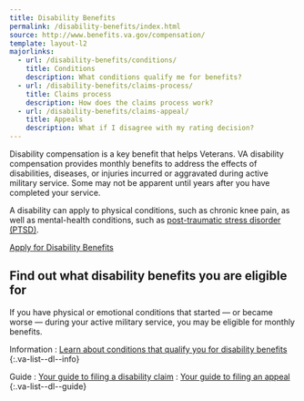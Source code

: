 ```yaml
---
title: Disability Benefits
permalink: /disability-benefits/index.html
source: http://www.benefits.va.gov/compensation/
template: layout-l2
majorlinks:
  - url: /disability-benefits/conditions/
    title: Conditions
    description: What conditions qualify me for benefits?
  - url: /disability-benefits/claims-process/
    title: Claims process
    description: How does the claims process work?
  - url: /disability-benefits/claims-appeal/
    title: Appeals
    description: What if I disagree with my rating decision?
---
```


Disability compensation is a key benefit that helps Veterans. VA disability compensation provides monthly benefits to address the effects of disabilities, diseases, or injuries incurred or aggravated during active military service. Some may not be apparent until years after you have completed your service.

A disability can apply to physical conditions, such as chronic knee pain, as well as mental-health conditions, such as [post-traumatic stress disorder (PTSD)](/disability-benefits/conditions/ptsd/).

<a class="usa-button-primary va-button-primary" href="/disability-benefits/apply-for-benefits/">Apply for Disability Benefits</a>

## Find out what disability benefits you are eligible for ##

If you have physical or emotional conditions that started &#8212; or became worse &#8212; during your active military service, you may be eligible for monthly benefits.

Information
: [Learn about conditions that qualify you for disability benefits](./conditions/)
{:.va-list--dl--info}

Guide
: [Your guide to filing a disability claim](./claims-process/)
: [Your guide to filing an appeal](./claims-appeal/)
{:.va-list--dl--guide}



